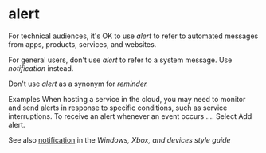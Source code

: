 # alert

For technical audiences, it's OK to use *alert* to refer to automated messages from apps, products, services, and websites. 

For general users, don't use *alert* to refer to a system message. Use *notification* instead. 

Don't use *alert* as a synonym for *reminder.*

Examples
When
hosting a service in the cloud, you may need to monitor and send alerts
in response to specific conditions, such as service
interruptions. 
To receive an alert whenever an event occurs .... 
Select Add alert. 

See also [](/style-guide/a-z-word-list-term-collections/n/notification)[notification](https://worldready.cloudapp.net/Styleguide/Read?id=2547&topicid=16439) in the *Windows, Xbox, and devices style guide* 
